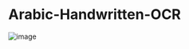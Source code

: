 # Arabic-Handwritten-OCR
![image](https://user-images.githubusercontent.com/88598980/218340038-c95df4c0-6b39-4231-a106-da3c7aacb233.png)
